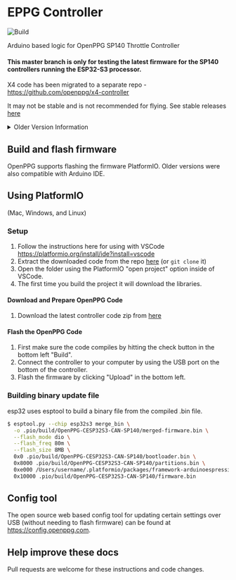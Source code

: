 # EPPG Controller

![Build](https://github.com/openppg/eppg-controller/actions/workflows/config.yml/badge.svg)

Arduino based logic for OpenPPG SP140 Throttle Controller

#### This master branch is only for testing the latest firmware for the SP140 controllers running the ESP32-S3 processor.

X4 code has been migrated to a separate repo - https://github.com/openppg/x4-controller

It may not be stable and is not recommended for flying.
See stable releases [here](https://github.com/openppg/eppg-controller/releases)
<details>
<summary>Older Version Information</summary>

For non-CAN bus controllers please use [version/6 branch](https://github.com/openppg/eppg-controller/tree/version/6).

Version 6.1 was initially released only for the reworked RP2040 module based controller and being ported to the original RP2040 PCB which is currently in testing. The version shipped with that hardware can be found on the [rp2040-module-release branch](https://github.com/openppg/eppg-controller/tree/rp2040-module-release)

Version 6.0 introduced [FreeRTOS](https://www.freertos.org/index.html) and is currently only working with RP2040 processors. For M0/SAMD21 processors please use [version/5 branch](https://github.com/openppg/eppg-controller/tree/version/5).

For batch 3 (non-telemetry) controllers please see the [batch-3 branch](https://github.com/openppg/eppg-controller/tree/batch-3).

For batch 2 (Arduino nano based) controllers please see the [batch-2 branch](https://github.com/openppg/eppg-controller/tree/batch-2).
</details>

## Build and flash firmware

OpenPPG supports flashing the firmware PlatformIO. Older versions were also compatible with Arduino IDE.

## Using PlatformIO

(Mac, Windows, and Linux)

### Setup

1. Follow the instructions here for using with VSCode https://platformio.org/install/ide?install=vscode
2. Extract the downloaded code from the repo [here](https://github.com/openppg/eppg-controller/archive/master.zip) (or `git clone` it)
3. Open the folder using the PlatformIO "open project" option inside of VSCode.
4. The first time you build the project it will download the libraries.

#### Download and Prepare OpenPPG Code

1. Download the latest controller code zip from [here](https://github.com/openppg/eppg-controller/archive/master.zip)

#### Flash the OpenPPG Code

1. First make sure the code compiles by hitting the check button in the bottom left "Build".
2. Connect the controller to your computer by using the USB port on the bottom of the controller.
3. Flash the firmware by clicking "Upload" in the bottom left.

### Building binary update file

esp32 uses esptool to build a binary file from the compiled .bin file.

```bash
$ esptool.py --chip esp32s3 merge_bin \
  -o .pio/build/OpenPPG-CESP32S3-CAN-SP140/merged-firmware.bin \
  --flash_mode dio \
  --flash_freq 80m \
  --flash_size 8MB \
  0x0 .pio/build/OpenPPG-CESP32S3-CAN-SP140/bootloader.bin \
  0x8000 .pio/build/OpenPPG-CESP32S3-CAN-SP140/partitions.bin \
  0xe000 /Users/username/.platformio/packages/framework-arduinoespressif32/tools/partitions/boot_app0.bin \
  0x10000 .pio/build/OpenPPG-CESP32S3-CAN-SP140/firmware.bin
```

## Config tool

The open source web based config tool for updating certain settings over USB (without needing to flash firmware) can be found at https://config.openppg.com.


## Help improve these docs

Pull requests are welcome for these instructions and code changes.
